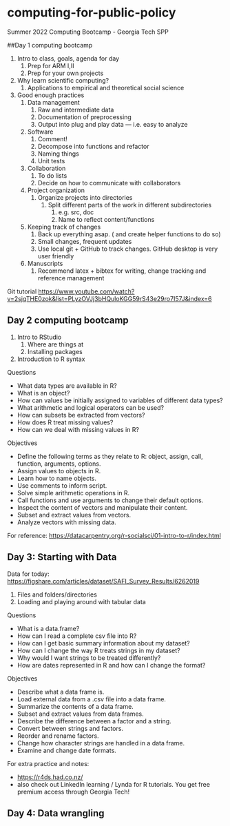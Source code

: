 # computing-for-public-policy
 Summer 2022 Computing Bootcamp - Georgia Tech SPP



##Day 1 computing bootcamp 

1. Intro to class, goals, agenda for day
    1. Prep for ARM I,II
    2. Prep for your own projects
2. Why learn scientific computing?
    1. Applications to empirical and theoretical social science
3. Good enough practices 
    1. Data management
        1. Raw and intermediate data
        2. Documentation of preprocessing
        3. Output into plug and play data — i.e. easy to analyze
    2. Software
        1. Comment!
        2. Decompose into functions and refactor 
        3. Naming things
        4. Unit tests
    3. Collaboration
        1. To do lists
        2. Decide on how to communicate with collaborators
    4. Project organization
        1. Organize projects into directories
            1. Split different parts of the work in different subdirectories
                1. e.g. src, doc
                2. Name to reflect content/functions
    5. Keeping track of changes
        1. Back up everything asap.  ( and create helper functions to do so)
        2. Small changes, frequent updates
        3. Use local git + GitHub to track changes.  GitHub desktop is very user friendly
    6. Manuscripts
        1. Recommend latex + bibtex for writing, change tracking and reference management

Git tutorial https://www.youtube.com/watch?v=2sjqTHE0zok&list=PLyzOVJj3bHQuloKGG59rS43e29ro7I57J&index=6


## Day 2 computing bootcamp 

1. Intro to RStudio
    1. Where are things at
    2. Installing packages
2. Introduction to R syntax

Questions
* What data types are available in R?
* What is an object?
* How can values be initially assigned to variables of different data types?
* What arithmetic and logical operators can be used?
* How can subsets be extracted from vectors?
* How does R treat missing values?
* How can we deal with missing values in R?

Objectives
* Define the following terms as they relate to R: object, assign, call, function, arguments, options.
* Assign values to objects in R.
* Learn how to name objects.
* Use comments to inform script.
* Solve simple arithmetic operations in R.
* Call functions and use arguments to change their default options.
* Inspect the content of vectors and manipulate their content.
* Subset and extract values from vectors.
* Analyze vectors with missing data.

For reference: https://datacarpentry.org/r-socialsci/01-intro-to-r/index.html 



## Day 3: Starting with Data

Data for today: https://figshare.com/articles/dataset/SAFI_Survey_Results/6262019



1. Files and folders/directories
2. Loading and playing around with tabular data

Questions
* What is a data.frame?
* How can I read a complete csv file into R?
* How can I get basic summary information about my dataset?
* How can I change the way R treats strings in my dataset?
* Why would I want strings to be treated differently?
* How are dates represented in R and how can I change the format?

Objectives
* Describe what a data frame is.
* Load external data from a .csv file into a data frame.
* Summarize the contents of a data frame.
* Subset and extract values from data frames.
* Describe the difference between a factor and a string.
* Convert between strings and factors.
* Reorder and rename factors.
* Change how character strings are handled in a data frame.
* Examine and change date formats.


For extra practice and notes:
- https://r4ds.had.co.nz/
- also check out LinkedIn learning / Lynda for R tutorials.  You get free premium access through Georgia Tech!


## Day 4: Data wrangling


